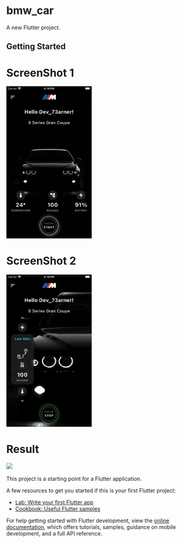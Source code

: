 # bmw_car

A new Flutter project.

## Getting Started

# ScreenShot 1
<img src="https://github.com/Mirzaazmath/flutter_bmw_car_app/blob/main/assets/output/ScreenShot1.png" height="400">

# ScreenShot 2
<img src="https://github.com/Mirzaazmath/flutter_bmw_car_app/blob/main/assets/output/ScreenShot2.png" height="400">

# Result
<img src="https://github.com/Mirzaazmath/flutter_bmw_car_app/blob/main/assets/output/result.gif" height="400">


This project is a starting point for a Flutter application.

A few resources to get you started if this is your first Flutter project:

- [Lab: Write your first Flutter app](https://docs.flutter.dev/get-started/codelab)
- [Cookbook: Useful Flutter samples](https://docs.flutter.dev/cookbook)

For help getting started with Flutter development, view the
[online documentation](https://docs.flutter.dev/), which offers tutorials,
samples, guidance on mobile development, and a full API reference.
